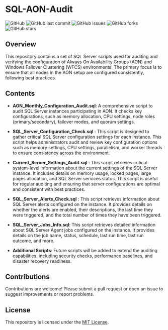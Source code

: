 # SQL-AON-Audit


![GitHub](https://img.shields.io/github/license/DBA-Pro-Mir/SQL-AON-Audit)
![GitHub last commit](https://img.shields.io/github/last-commit/DBA-Pro-Mir/SQL-AON-Audit)
![GitHub issues](https://img.shields.io/github/issues/DBA-Pro-Mir/SQL-AON-Audit)
![GitHub forks](https://img.shields.io/github/forks/DBA-Pro-Mir/SQL-AON-Audit?style=social)
![GitHub stars](https://img.shields.io/github/stars/DBA-Pro-Mir/SQL-AON-Audit?style=social)

## Overview

This repository contains a set of SQL Server scripts used for auditing and verifying the configuration of Always On Availability Groups (AON) and Windows Failover Clustering (WFCS) environments. The primary focus is to ensure that all nodes in the AON setup are configured consistently, following best practices.

## Contents

- **AON_Monthly_Configuration_Audit.sql**: A comprehensive script to audit SQL Server instances participating in AON. It checks key configurations, such as memory allocation, CPU settings, node roles (primary/secondary), failover modes, and quorum settings.

  
-  **SQL_Server_Configuration_Check.sql** : This script is designed to gather critical SQL Server configuration settings for each instance. This script helps administrators audit and review key configuration options such as memory settings, CPU settings, parallelism, and worker threads to ensure consistency across the environment.

  
-   **Current_Server_Settings_Audit.sql** : This script retrieves critical system-level information about the current settings of the SQL Server instance. 
It includes details on memory usage, locked pages, large pages allocation, and SQL Server services status. This script is useful for regular auditing and ensuring that server configurations are optimal and consistent with best practices.

-  **SQL_Server_Alerts_Check.sql** :  This script retrieves information about SQL Server alerts configured on the instance.
    It provides details on whether the alerts are enabled, their descriptions, the last time they were triggered,
    and the total number of times they have been triggered.

  - **SQL_Server_Jobs_Info.sql**:    This script retrieves detailed information about SQL Server Agent jobs configured on the instance.
    It provides details on the job name, status, schedule, last run time, last run outcome, and more.


   

  - **Additional Scripts**: Future scripts will be added to extend the auditing capabilities, including security checks, performance baselines, and disaster recovery readiness.


## Contributions

Contributions are welcome! Please submit a pull request or open an issue to suggest improvements or report problems.

## License

This repository is licensed under the [MIT License](LICENSE).

